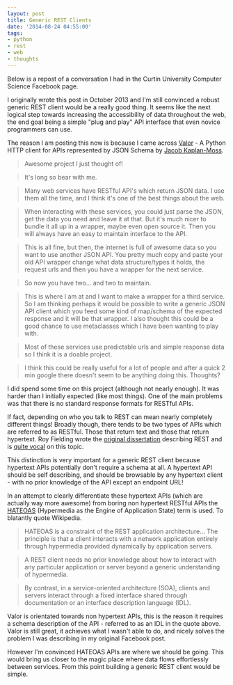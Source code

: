```yaml
---
layout: post
title: Generic REST Clients
date: '2014-08-24 04:55:00'
tags:
- python
- rest
- web
- thoughts
---
```




Below is a repost of a conversation I had in the Curtin University Computer Science Facebook page.

I originally wrote this post in October 2013 and I'm still convinced a robust generic REST client would be a really good thing. It seems like the next logical step towards increasing the accessibility of data throughout the web, the end goal being a simple "plug and play" API interface that even novice programmers can use.

The reason I am posting this now is because I came across [Valor](https://github.com/jacobian/valor) - A Python HTTP client for APIs represented by JSON Schema by [Jacob Kaplan-Moss](http://jacobian.org/).

>Awesome project I just thought of!

>It's long so bear with me.

>Many web services have RESTful API's which return JSON data.  I use them all the time, and I think it's one of the best things about the web.

>When interacting with these services, you could just parse the JSON, get the data you need and leave it at that. But it's much nicer to bundle it all up in a wrapper, maybe even open source it. Then you will always have an easy to maintain interface to the API.

>This is all fine, but then, the internet is full of awesome data so you want to use another JSON API. You pretty much copy and paste your old API wrapper change what data structure/types it holds, the request urls and then you have a wrapper for the next service.

>So now you have two... and two to maintain.

>This is where I am at and I want to make a wrapper for a third service. So I am thinking perhaps it would be possible to write a generic JSON API client which you feed some kind of map/schema of the expected response and it will be that wrapper.  I also thought this could be a good chance to use metaclasses which I have been wanting to play with.

>Most of these services use predictable urls and simple response data so I think it is a doable project.

>I think this could be really useful for a lot of people and after a quick 2 min google there doesn't seem to be anything doing this.
Thoughts?


I did spend some time on this project (although not nearly enough).  It was harder than I initially expected (like most things).  One of the main problems was that there is no standard response formats for RESTful APIs.

If fact, depending on who you talk to REST can mean nearly completely different things!  Broadly though, there tends to be two types of APIs which are referred to as RESTful. Those that return text and those that return hypertext. Roy Fielding wrote the [original dissertation](http://www.ics.uci.edu/~fielding/pubs/dissertation/top.htm) describing REST and is [quite vocal](http://roy.gbiv.com/untangled/2008/rest-apis-must-be-hypertext-driven) on this topic.

This distinction is very important for a generic REST client because hypertext APIs potentially don't require a schema at all.  A hypertext API should be self describing, and should be browsable by any hypertext client - with no prior knowledge of the API except an endpoint URL!

In an attempt to clearly differentiate these hypertext APIs (which are actually way more awesome) from boring non hypertext RESTful APIs the [HATEOAS](http://en.wikipedia.org/wiki/HATEOAS) (Hypermedia as the Engine of Application State) term is used.  To blatantly quote Wikipedia.
>HATEOAS is a constraint of the REST application architecture... The principle is that a client interacts with a network application entirely through hypermedia provided dynamically by application servers.

>A REST client needs no prior knowledge about how to interact with any particular application or server beyond a generic understanding of hypermedia. 

>By contrast, in a service-oriented architecture (SOA), clients and servers interact through a fixed interface shared through documentation or an interface description language (IDL).

Valor is orientated towards non hypertext APIs, this is the reason it requires a schema description of the API - referred to as an IDL in the quote above.  Valor is still great, it achieves what I wasn't able to do, and nicely solves the problem I was describing in my original Facebook post.

However I'm convinced HATEOAS APIs are where we should be going.  This would bring us closer to the magic place where data flows effortlessly between services.  From this point building a generic REST client would be simple.

